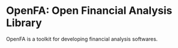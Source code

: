 # OpenFA: Open Financial Analysis Library
OpenFA is a toolkit for developing financial analysis softwares.
